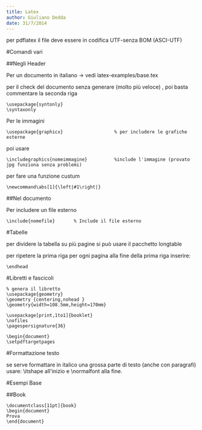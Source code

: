 ```yaml
---
title: Latex
author: Giuliano Dedda 
date: 31/7/2014
---
```


per pdflatex il file deve essere in codifica UTF-senza BOM (ASCI-UTF)


#Comandi vari

##Negli Header

Per un documento in italiano -> vedi latex-examples/base.tex



per il check del documento senza generare (molto più veloce) , poi basta commentare la seconda riga

    \usepackage{syntonly}
    \syntaxonly

Per le immagini

    \usepackage{graphicx}					% per includere le grafiche esterne 

poi usare

    \includegraphics{nomeimmagine}			%include l'immagine (provato jpg funziona senza problemi)

per fare una funzione custum 

    \newcommand\abs[1]{\left|#1\right|}

##Nel documento

Per includere un file esterno 

    \include{nomefile} 		 % Include il file esterno 


#Tabelle

per dividere la tabella su più pagine si può usare il pacchetto longtable

per ripetere la prima riga per ogni pagina alla fine della prima riga inserire:

    \endhead
    
#Libretti e fascicoli
```
% genera il libretto 
\usepackage{geometry}
\geometry {centering,nohead }
\geometry{width=108.5mm,height=170mm}

\usepackage[print,1to1]{booklet}
\nofiles
\pagespersignature{36}

\begin{document}
\setpdftargetpages
```

#Formattazione testo

se serve formattare in italico una grossa parte di 
testo (anche con paragrafi) usare: \itshape all'inizio e \normalfont alla fine.

#Esempi Base

##Book
```
\documentclass[11pt]{book}            
\begin{document}
Prova
\end{document}
```
